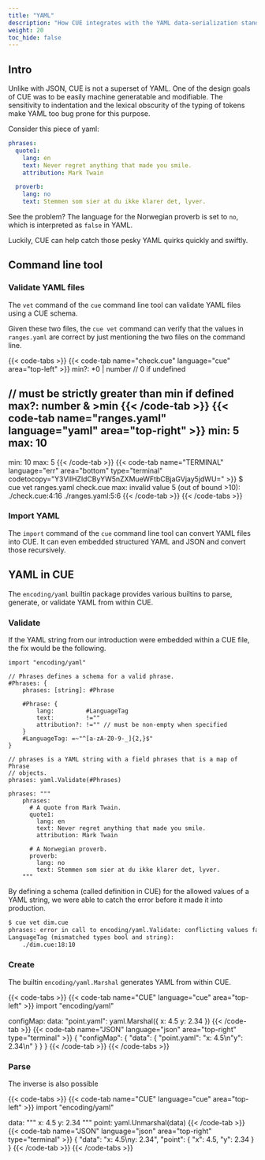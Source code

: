 ```yaml
---
title: "YAML"
description: "How CUE integrates with the YAML data-serialization standard"
weight: 20
toc_hide: false
---
```


## Intro

Unlike with JSON, CUE is not a superset of YAML.
One of the design goals of CUE was to be easily machine generatable and
modifiable.
The sensitivity to indentation and the lexical obscurity of the typing of
tokens make YAML too bug prone for this purpose.

Consider this piece of yaml:

```yml
phrases:
  quote1:
    lang: en
    text: Never regret anything that made you smile.
    attribution: Mark Twain

  proverb:
    lang: no
    text: Stemmen som sier at du ikke klarer det, lyver.
```

See the problem?
The language for the Norwegian proverb is set to `no`, which is interpreted
as `false` in YAML.

Luckily, CUE can help catch those pesky YAML quirks quickly and swiftly.


## Command line tool

### Validate YAML files

The `vet` command of the `cue` command line tool can validate
YAML files using a CUE schema.

Given these two files, the `cue vet` command can verify that the values in
`ranges.yaml` are correct by just mentioning the two files on the command line.

{{< code-tabs >}}
{{< code-tab name="check.cue" language="cue" area="top-left" >}}
min?: *0 | number // 0 if undefined

// must be strictly greater than min if defined
max?: number & >min 
{{< /code-tab >}}
{{< code-tab name="ranges.yaml" language="yaml" area="top-right" >}}
min: 5
max: 10
---
min: 10
max: 5
{{< /code-tab >}}
{{< code-tab name="TERMINAL" language="err" area="bottom" type="terminal" codetocopy="Y3VlIHZldCByYW5nZXMueWFtbCBjaGVjay5jdWU=" >}}
$ cue vet ranges.yaml check.cue
max: invalid value 5 (out of bound >10):
    ./check.cue:4:16
    ./ranges.yaml:5:6
{{< /code-tab >}}
{{< /code-tabs >}}

### Import YAML

The `import` command of the `cue` command line tool can convert YAML files
into CUE.
It can even embedded structured YAML and JSON and convert those recursively.


## YAML in CUE

The `encoding/yaml` builtin package provides various builtins to
parse, generate, or validate YAML from within CUE.

### Validate

If the YAML string from our introduction were embedded within a CUE file,
the fix would be the following.

<!-- TODO: Can #layout cope with /2/ files instead of 3?
This needs a top-and-bottom layout, with the error messages on the bottom, not
the side-by-side default, but we only have 2 files.
-->
```cue
import "encoding/yaml"

// Phrases defines a schema for a valid phrase.
#Phrases: {
	phrases: [string]: #Phrase

	#Phrase: {
		lang:         #LanguageTag
		text:         !=""
		attribution?: !="" // must be non-empty when specified
	}
	#LanguageTag: =~"^[a-zA-Z0-9-_]{2,}$"
}

// phrases is a YAML string with a field phrases that is a map of Phrase
// objects.
phrases: yaml.Validate(#Phrases)

phrases: """
	phrases:
	  # A quote from Mark Twain.
	  quote1:
	    lang: en
	    text: Never regret anything that made you smile.
	    attribution: Mark Twain

	  # A Norwegian proverb.
	  proverb:
	    lang: no
	    text: Stemmen som sier at du ikke klarer det, lyver.
	"""
```

By defining a schema (called definition in CUE) for the allowed values of a YAML
string, we were able to catch the error before it made it into production.

```txt
$ cue vet dim.cue
phrases: error in call to encoding/yaml.Validate: conflicting values false and
LanguageTag (mismatched types bool and string):
    ./dim.cue:18:10
```


### Create

The builtin `encoding/yaml.Marshal` generates YAML from within CUE.

{{< code-tabs >}}
{{< code-tab name="CUE" language="cue" area="top-left" >}}
import "encoding/yaml"

configMap: data: "point.yaml":
	yaml.Marshal({
		x: 4.5
		y: 2.34
	})
{{< /code-tab >}}
{{< code-tab name="JSON" language="json" area="top-right" type="terminal" >}}
{
    "configMap": {
        "data": {
            "point.yaml": "x: 4.5\n\"y\": 2.34\n"
        }
    }
}
{{< /code-tab >}}
{{< /code-tabs >}}

### Parse

The inverse is also possible

{{< code-tabs >}}
{{< code-tab name="CUE" language="cue" area="top-left" >}}
import "encoding/yaml"

data: """
	x: 4.5
	y: 2.34
	"""
point: yaml.Unmarshal(data)
{{< /code-tab >}}
{{< code-tab name="JSON" language="json" area="top-right" type="terminal" >}}
{
    "data": "x: 4.5\ny: 2.34",
    "point": {
        "x": 4.5,
        "y": 2.34
    }
}
{{< /code-tab >}}
{{< /code-tabs >}}
